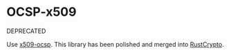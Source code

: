 OCSP-x509
=========

DEPRECATED

Use [x509-ocsp](https://crates.io/crates/x509-ocsp). This library has been polished and merged into [RustCrypto](https://github.com/RustCrypto/formats).
